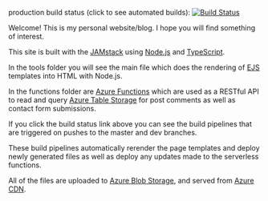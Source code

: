 production build status (click to see automated builds): [![Build Status](https://dev.azure.com/jamesdedwards3/jamesdedwards3/_apis/build/status/jamesdedwards3-CI?branchName=master)](https://dev.azure.com/jamesdedwards3/jamesdedwards3/_build)

Welcome! This is my personal website/blog. I hope you will find something of interest.

This site is built with the [JAMstack](https://jamstack.org/) using [Node.js](https://nodejs.org/en/) and [TypeScript](https://www.typescriptlang.org/).

In the tools folder you will see the main file which does the rendering of [EJS](https://ejs.co/) templates into HTML with Node.js.

In the functions folder are [Azure Functions](https://azure.microsoft.com/en-us/services/functions/) which are used as a RESTful API to read and query [Azure Table Storage](https://azure.microsoft.com/en-us/services/storage/tables/) for post comments as well as contact form submissions.

If you click the build status link above you can see the build pipelines that are triggered on pushes to the master and dev branches.

These build pipelines automatically rerender the page templates and deploy newly generated files as well as deploy any updates made to the serverless functions.

All of the files are uploaded to [Azure Blob Storage](https://azure.microsoft.com/en-us/services/storage/blobs/), and served from [Azure CDN](https://azure.microsoft.com/en-us/services/cdn/).
